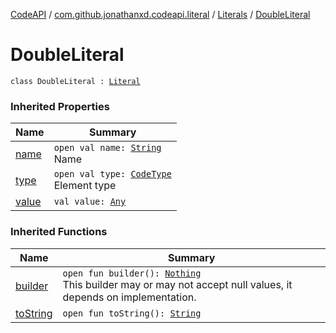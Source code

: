 [CodeAPI](../../index.md) / [com.github.jonathanxd.codeapi.literal](../index.md) / [Literals](index.md) / [DoubleLiteral](.)

# DoubleLiteral

`class DoubleLiteral : `[`Literal`](../-literal/index.md)

### Inherited Properties

| Name | Summary |
|---|---|
| [name](../-literal/name.md) | `open val name: `[`String`](https://kotlinlang.org/api/latest/jvm/stdlib/kotlin/-string/index.html)<br>Name |
| [type](../-literal/type.md) | `open val type: `[`CodeType`](../../com.github.jonathanxd.codeapi.type/-code-type/index.md)<br>Element type |
| [value](../-literal/value.md) | `val value: `[`Any`](https://kotlinlang.org/api/latest/jvm/stdlib/kotlin/-any/index.html) |

### Inherited Functions

| Name | Summary |
|---|---|
| [builder](../-literal/builder.md) | `open fun builder(): `[`Nothing`](https://kotlinlang.org/api/latest/jvm/stdlib/kotlin/-nothing/index.html)<br>This builder may or may not accept null values, it depends on implementation. |
| [toString](../-literal/to-string.md) | `open fun toString(): `[`String`](https://kotlinlang.org/api/latest/jvm/stdlib/kotlin/-string/index.html) |
